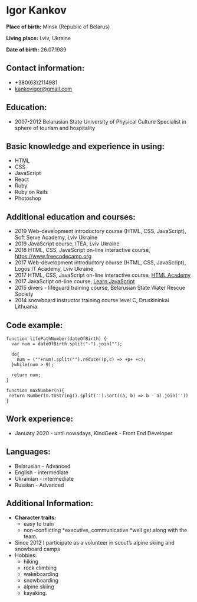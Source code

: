 # Igor Kankov 


**Place of birth:** Minsk (Republic of Belarus) 


**Living place:** Lviv, Ukraine 


**Date of birth:** 26.07.1989 


## Contact information: 
* +380(63)2114981
* kankovigor@gmail.com 


## Education: 
* 2007-2012 Belarusian State University of Physical Culture  Specialist in sphere of tourism and hospitality 


## Basic knowledge and experience in using: 
* HTML 
* CSS 
* JavaScript 
* React 
* Ruby 
* Ruby on Rails 
* Photoshop 


## Additional education and courses: 
* 2019 Web-development introductory course (HTML, CSS, JavaScript), Soft Serve Academy, Lviv Ukraine
* 2019 JavaScript course, ITEA, Lviv Ukraine
* 2018 HTML, CSS, JavaScript on-line interactive course, https://www.freecodecamp.org
* 2017 Web-development introductory course (HTML, CSS, JavaScript), Logos IT Academy, Lviv Ukraine
* 2017 HTML, CSS, JavaScript on-line interactive course, [HTML Academy](http://www.htmlacademy.ru) 
* 2017 JavaScript on-line course, [Learn JavaScript](http://www.learn.javascript.ru) 
* 2015 divers - lifeguard training course, Belarusian State Water Rescue Society 
* 2014 snowboard instructor training course level С, Druskininkai Lithuania. 

## Code example:


```
function lifePathNumber(dateOfBirth) {
  var num = dateOfBirth.split("-").join("");
  
  do{
    num = (""+num).split("").reduce((p,c) => +p+ +c);
  }while(num > 9);
  
  return num;
}
```

```
function maxNumber(n){
 return Number(n.toString().split('').sort((a, b) => b - a).join(''))
}
```


## Work experience: 
* January 2020 - until nowadays, KindGeek - Front End Developer


## Languages: 
* Belarusian - Advanced 
* English - intermediate 
* Ukrainian - intermediate 
* Russian - Advanced 


## Additional Information: 
* **Character traits:** 
    * easy to train
    * non-conflicting
    *executive, communicative
    *well get along with the team. 
* Since 2012 I participate as a volunteer in scout’s alpine skiing and snowboard camps 
* Hobbies: 
    * hiking
    * rock climbing
    * wakeboarding
    * snowboarding
    * alpine skiing
    * kayaking. 